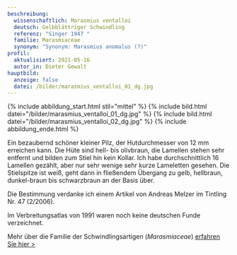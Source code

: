 ```yaml
---
beschreibung:
  wissenschaftlich: Marasmius ventalloi
  deutsch: Gelbblättriger Schwindling
  referenz: "Singer 1947 "
  familie: Marasmiaceae
  synonym: "Synonym: Marasmius anomalus (?)"
profil:
  aktualisiert: 2021-05-16
  autor_in: Dieter Gewalt
hauptbild:
  anzeige: false
  datei: /bilder/marasmius_ventalloi_01_dg.jpg
---
```

{% include abbildung_start.html stil="mittel" %}
{% include bild.html datei="/bilder/marasmius_ventalloi_01_dg.jpg" %}
{% include bild.html datei="/bilder/marasmius_ventalloi_02_dg.jpg" %}
{% include abbildung_ende.html %}

Ein bezaubernd schöner kleiner Pilz, der Hutdurchmesser von 12 mm erreichen kann. Die Hüte sind hell- bis olivbraun, die Lamellen stehen sehr entfernt und bilden zum Stiel hin kein Kollar. Ich habe durchschnittlich 16 Lamellen gezählt, aber nur sehr wenige sehr kurze Lameletten gesehen. Die Stielspitze ist weiß, geht dann in fließendem Übergang zu gelb, hellbraun, dunkel-braun bis schwarzbraun an der Basis über.

Die Bestimmung verdanke ich einem Artikel von Andreas Melzer im Tintling Nr. 47 (2/2006).

Im Verbreitungsatlas von 1991 waren noch keine deutschen Funde verzeichnet.

Mehr über die Familie der Schwindlingsartigen (*Marasmiaceae*) [erfahren Sie hier >](/verwandt/schwindlinge)